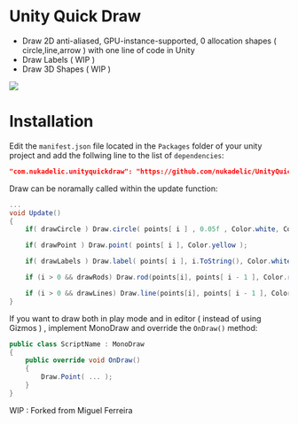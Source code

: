 # Unity Quick Draw 

* Draw 2D anti-aliased, GPU-instance-supported, 0 allocation shapes ( circle,line,arrow ) with one line of code in Unity
* Draw Labels ( WIP ) 
* Draw 3D Shapes ( WIP ) 

![](https://i.imgur.com/vaSg7r9.png)

# Installation 

Edit the `manifest.json` file located in the `Packages` folder of your unity project and
add the follwing line to the list of `dependencies`:
```json
"com.nukadelic.unityquickdraw": "https://github.com/nukadelic/UnityQuickDraw.git"
```

Draw can be noramally called within the update function:
```cs
...
void Update()
{
	if( drawCircle ) Draw.circle( points[ i ] , 0.05f , Color.white, Color.black, 0.2f );

	if( drawPoint ) Draw.point( points[ i ], Color.yellow );

	if( drawLabels ) Draw.label( points[ i ], i.ToString(), Color.white );

	if (i > 0 && drawRods) Draw.rod(points[i], points[ i - 1 ], Color.red);

	if (i > 0 && drawLines) Draw.line(points[i], points[ i - 1 ], Color.red);
}
```

If you want to draw both in play mode and in editor ( instead of using Gizmos ) , implement MonoDraw and override the `OnDraw()` method: 
```cs
public class ScriptName : MonoDraw
{
	public override void OnDraw()
	{
		Draw.Point( ... );
	}
}
```

WIP : Forked from Miguel Ferreira 
